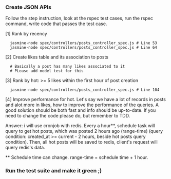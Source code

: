 ### Create JSON APIs
Follow the step instruction, look at the rspec test cases, run the rspec
command, write code that passes the test case. 

[1] Rank by recency
```
  jasmine-node spec/controllers/posts_controller_spec.js # Line 53
  jasmine-node spec/controllers/posts_controller_spec.js # Line 64
```

[2] Create likes table and its association to posts
```
  # Basically a post has many likes associated to it
  # PLease add model test for this
```

[3] Rank by hot: >= 5 likes within the first hour of post creation
```
  jasmine-node spec/controllers/posts_controller_spec.js # Line 104
```

[4] Improve performance for hot. Let's say we have a lot of records in posts and
alot more in likes, how to improve the performance of the queries. A good
solution should be both fast and info should be up-to-date. If you need to
change the code please do, but remember to TDD.

Answer: i will use cronjob with redis. Every a hour**, schedule task will query to get hot posts, 
which was posted 2 hours ago (range-time) (query condition: created_at >= current - 2 hours, 
beside hot posts query condition). Then, all hot posts will be saved to redis, 
client's request will query redis's data.

** Schedule time can change. range-time = schedule time + 1 hour.

### Run the test suite and make it green ;)

